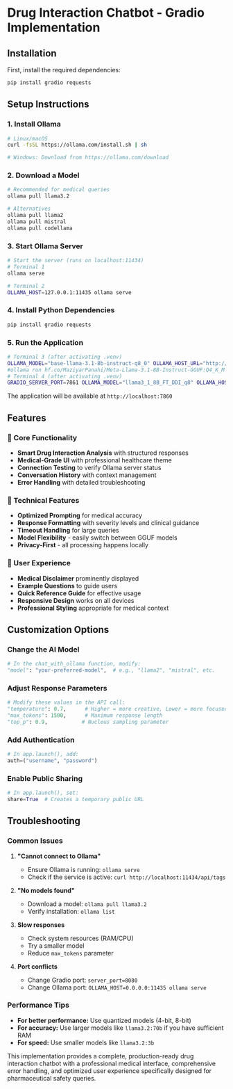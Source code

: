 # Drug Interaction Chatbot - Gradio Implementation

## Installation

First, install the required dependencies:

```bash
pip install gradio requests
```
## Setup Instructions

### 1. Install Ollama

```bash
# Linux/macOS
curl -fsSL https://ollama.com/install.sh | sh

# Windows: Download from https://ollama.com/download
```

### 2. Download a Model

```bash
# Recommended for medical queries
ollama pull llama3.2

# Alternatives
ollama pull llama2
ollama pull mistral
ollama pull codellama
```

### 3. Start Ollama Server

```bash
# Start the server (runs on localhost:11434)
# Terminal 1
ollama serve

# Terminal 2
OLLAMA_HOST=127.0.0.1:11435 ollama serve
```

### 4. Install Python Dependencies

```bash
pip install gradio requests
```

### 5. Run the Application

```bash
# Terminal 3 (after activating .venv)
OLLAMA_MODEL="base-llama-3.1-8b-instruct-q8_0" OLLAMA_HOST_URL="http://127.0.0.1:11434" gradio drug_interaction_chatbot.py #--server-port 7860
#ollama run hf.co/MaziyarPanahi/Meta-Llama-3.1-8B-Instruct-GGUF:Q4_K_M
# Terminal 4 (after activating .venv)
GRADIO_SERVER_PORT=7861 OLLAMA_MODEL="llama3_1_8B_FT_DDI_q8" OLLAMA_HOST_URL="http://127.0.0.1:11435" gradio drug_interaction_chatbot.py #--server-port 7861
```

The application will be available at `http://localhost:7860`

## Features

### 🎯 Core Functionality
- **Smart Drug Interaction Analysis** with structured responses
- **Medical-Grade UI** with professional healthcare theme
- **Connection Testing** to verify Ollama server status
- **Conversation History** with context management
- **Error Handling** with detailed troubleshooting

### 🔧 Technical Features
- **Optimized Prompting** for medical accuracy
- **Response Formatting** with severity levels and clinical guidance
- **Timeout Handling** for large queries
- **Model Flexibility** - easily switch between GGUF models
- **Privacy-First** - all processing happens locally

### 🎨 User Experience
- **Medical Disclaimer** prominently displayed
- **Example Questions** to guide users
- **Quick Reference Guide** for effective usage
- **Responsive Design** works on all devices
- **Professional Styling** appropriate for medical context

## Customization Options

### Change the AI Model
```python
# In the chat_with_ollama function, modify:
"model": "your-preferred-model",  # e.g., "llama2", "mistral", etc.
```

### Adjust Response Parameters
```python
# Modify these values in the API call:
"temperature": 0.7,      # Higher = more creative, Lower = more focused
"max_tokens": 1500,      # Maximum response length
"top_p": 0.9,           # Nucleus sampling parameter
```

### Add Authentication
```python
# In app.launch(), add:
auth=("username", "password")
```

### Enable Public Sharing
```python
# In app.launch(), set:
share=True  # Creates a temporary public URL
```

## Troubleshooting

### Common Issues

1. **"Cannot connect to Ollama"**
   - Ensure Ollama is running: `ollama serve`
   - Check if the service is active: `curl http://localhost:11434/api/tags`

2. **"No models found"**
   - Download a model: `ollama pull llama3.2`
   - Verify installation: `ollama list`

3. **Slow responses**
   - Check system resources (RAM/CPU)
   - Try a smaller model
   - Reduce `max_tokens` parameter

4. **Port conflicts**
   - Change Gradio port: `server_port=8080`
   - Change Ollama port: `OLLAMA_HOST=0.0.0.0:11435 ollama serve`

### Performance Tips

- **For better performance:** Use quantized models (4-bit, 8-bit)
- **For accuracy:** Use larger models like `llama3.2:70b` if you have sufficient RAM
- **For speed:** Use smaller models like `llama3.2:3b`

This implementation provides a complete, production-ready drug interaction chatbot with a professional medical interface, comprehensive error handling, and optimized user experience specifically designed for pharmaceutical safety queries.